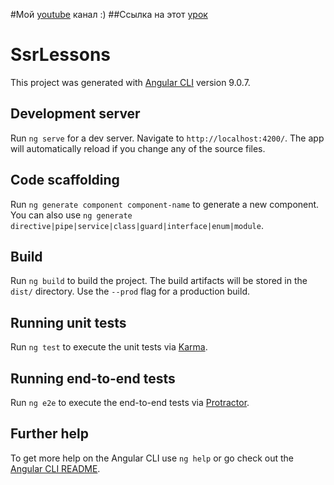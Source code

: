 #Мой [youtube](https://www.youtube.com/channel/UClDDVLu0Cj_o9Y5D2ilCtdQ) канал :)
##Ссылка на этот [урок](https://www.youtube.com/watch?v=9CnlDfoufOc&lc=UgzHyqRDe-N3k6GlpMV4AaABAg.9905BxDJa_M9908PfsLajf)


# SsrLessons

This project was generated with [Angular CLI](https://github.com/angular/angular-cli) version 9.0.7.

## Development server

Run `ng serve` for a dev server. Navigate to `http://localhost:4200/`. The app will automatically reload if you change any of the source files.

## Code scaffolding

Run `ng generate component component-name` to generate a new component. You can also use `ng generate directive|pipe|service|class|guard|interface|enum|module`.

## Build

Run `ng build` to build the project. The build artifacts will be stored in the `dist/` directory. Use the `--prod` flag for a production build.

## Running unit tests

Run `ng test` to execute the unit tests via [Karma](https://karma-runner.github.io).

## Running end-to-end tests

Run `ng e2e` to execute the end-to-end tests via [Protractor](http://www.protractortest.org/).

## Further help

To get more help on the Angular CLI use `ng help` or go check out the [Angular CLI README](https://github.com/angular/angular-cli/blob/master/README.md).
